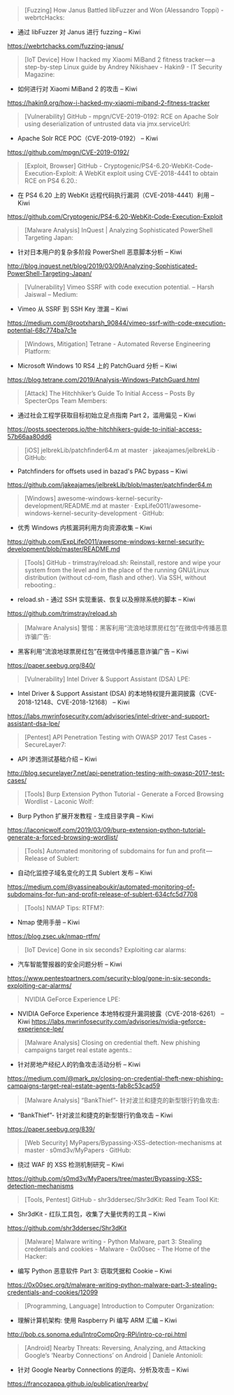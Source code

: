 > [Fuzzing] How Janus Battled libFuzzer and Won (Alessandro Toppi) - webrtcHacks: 
* 通过 libFuzzer 对 Janus 进行 fuzzing  – Kiwi

https://webrtchacks.com/fuzzing-janus/

> [IoT Device] How I hacked my Xiaomi MiBand 2 fitness tracker — a step-by-step Linux guide by Andrey Nikishaev - Hakin9 - IT Security Magazine: 
* 如何进行对 Xiaomi MiBand 2 的攻击 – Kiwi

https://hakin9.org/how-i-hacked-my-xiaomi-miband-2-fitness-tracker

> [Vulnerability] GitHub - mpgn/CVE-2019-0192: RCE on Apache Solr using deserialization of untrusted data via jmx.serviceUrl: 
* Apache Solr RCE POC（CVE-2019-0192） – Kiwi

https://github.com/mpgn/CVE-2019-0192/

> [Exploit, Browser] GitHub - Cryptogenic/PS4-6.20-WebKit-Code-Execution-Exploit: A WebKit exploit using CVE-2018-4441 to obtain RCE on PS4 6.20.: 
* 在 PS4 6.20 上的 WebKit 远程代码执行漏洞（CVE-2018-4441）利用 – Kiwi

https://github.com/Cryptogenic/PS4-6.20-WebKit-Code-Execution-Exploit

> [Malware Analysis] InQuest | Analyzing Sophisticated PowerShell Targeting Japan: 
* 针对日本用户的复杂多阶段 PowerShell 恶意脚本分析 – Kiwi

http://blog.inquest.net/blog/2019/03/09/Analyzing-Sophisticated-PowerShell-Targeting-Japan/

> [Vulnerability] Vimeo SSRF with code execution potential. – Harsh Jaiswal – Medium: 
* Vimeo 从 SSRF 到 SSH Key 泄漏 – Kiwi

https://medium.com/@rootxharsh_90844/vimeo-ssrf-with-code-execution-potential-68c774ba7c1e

> [Windows, Mitigation] Tetrane - Automated Reverse Engineering Platform: 
* Microsoft Windows 10 RS4 上的 PatchGuard 分析 – Kiwi

https://blog.tetrane.com/2019/Analysis-Windows-PatchGuard.html

> [Attack] The Hitchhiker’s Guide To Initial Access – Posts By SpecterOps Team Members: 
* 通过社会工程学获取目标初始立足点指南 Part 2，滥用偏见 – Kiwi

https://posts.specterops.io/the-hitchhikers-guide-to-initial-access-57b66aa80dd6

> [iOS] jelbrekLib/patchfinder64.m at master · jakeajames/jelbrekLib · GitHub: 
* Patchfinders for offsets used in bazad's PAC bypass – Kiwi

https://github.com/jakeajames/jelbrekLib/blob/master/patchfinder64.m

> [Windows] awesome-windows-kernel-security-development/README.md at master · ExpLife0011/awesome-windows-kernel-security-development · GitHub: 
* 优秀 Windows 内核漏洞利用方向资源收集 – Kiwi

https://github.com/ExpLife0011/awesome-windows-kernel-security-development/blob/master/README.md

> [Tools] GitHub - trimstray/reload.sh: Reinstall, restore and wipe your system from the level and in the place of the running GNU/Linux distribution (without cd-rom, flash and other). Via SSH, without rebooting.: 
* reload.sh - 通过 SSH 实现重装、恢复以及擦除系统的脚本 – Kiwi

https://github.com/trimstray/reload.sh

> [Malware Analysis] 警惕：黑客利用“流浪地球票房红包”在微信中传播恶意诈骗广告: 
* 黑客利用“流浪地球票房红包”在微信中传播恶意诈骗广告 – Kiwi

https://paper.seebug.org/840/

> [Vulnerability] Intel Driver & Support Assistant (DSA) LPE: 
* Intel Driver & Support Assistant (DSA) 的本地特权提升漏洞披露（CVE-2018-12148、CVE-2018-12168） – Kiwi

https://labs.mwrinfosecurity.com/advisories/intel-driver-and-support-assistant-dsa-lpe/

> [Pentest] API Penetration Testing with OWASP 2017 Test Cases - SecureLayer7: 
* API 渗透测试基础介绍 – Kiwi

http://blog.securelayer7.net/api-penetration-testing-with-owasp-2017-test-cases/

> [Tools] Burp Extension Python Tutorial - Generate a Forced Browsing Wordlist - Laconic Wolf: 
* Burp Python 扩展开发教程 - 生成目录字典 – Kiwi

https://laconicwolf.com/2019/03/09/burp-extension-python-tutorial-generate-a-forced-browsing-wordlist/

> [Tools] Automated monitoring of subdomains for fun and profit — Release of Sublert:
* 自动化监控子域名变化的工具 Sublert 发布 – Kiwi

https://medium.com/@yassineaboukir/automated-monitoring-of-subdomains-for-fun-and-profit-release-of-sublert-634cfc5d7708

> [Tools] NMAP Tips: RTFM?: 
* Nmap 使用手册 – Kiwi

https://blog.zsec.uk/nmap-rtfm/

> [IoT Device] Gone in six seconds? Exploiting car alarms: 
* 汽车智能警报器的安全问题分析 – Kiwi

https://www.pentestpartners.com/security-blog/gone-in-six-seconds-exploiting-car-alarms/

> NVIDIA GeForce Experience LPE: 

* NVIDIA GeForce Experience 本地特权提升漏洞披露（CVE-2018-6261） – Kiwi
https://labs.mwrinfosecurity.com/advisories/nvidia-geforce-experience-lpe/

> [Malware Analysis] Closing on credential theft. New phishing campaigns target real estate agents.: 
* 针对房地产经纪人的钓鱼攻击活动分析 – Kiwi

https://medium.com/@mark_px/closing-on-credential-theft-new-phishing-campaigns-target-real-estate-agents-fab8c53cad59

> [Malware Analysis] “BankThief”- 针对波兰和捷克的新型银行钓鱼攻击: 
* “BankThief”- 针对波兰和捷克的新型银行钓鱼攻击 – Kiwi

https://paper.seebug.org/839/

> [Web Security] MyPapers/Bypassing-XSS-detection-mechanisms at master · s0md3v/MyPapers · GitHub: 
* 绕过 WAF 的 XSS 检测机制研究 – Kiwi

https://github.com/s0md3v/MyPapers/tree/master/Bypassing-XSS-detection-mechanisms

> [Tools, Pentest] GitHub - shr3ddersec/Shr3dKit: Red Team Tool Kit: 
* Shr3dKit - 红队工具包，收集了大量优秀的工具 – Kiwi

https://github.com/shr3ddersec/Shr3dKit

> [Malware] Malware writing - Python Malware, part 3: Stealing credentials and cookies - Malware - 0x00sec - The Home of the Hacker: 
* 编写 Python 恶意软件 Part 3: 窃取凭据和 Cookie – Kiwi

https://0x00sec.org/t/malware-writing-python-malware-part-3-stealing-credentials-and-cookies/12099

> [Programming, Language] Introduction to Computer Organization: 
* 理解计算机架构: 使用 Raspberry Pi 编写 ARM 汇编  – Kiwi

http://bob.cs.sonoma.edu/IntroCompOrg-RPi/intro-co-rpi.html

> [Android] Nearby Threats: Reversing, Analyzing, and Attacking Google’s ‘Nearby Connections’ on Android | Daniele Antonioli: 
* 针对 Google Nearby Connections 的逆向、分析及攻击 – Kiwi

https://francozappa.github.io/publication/rearby/

